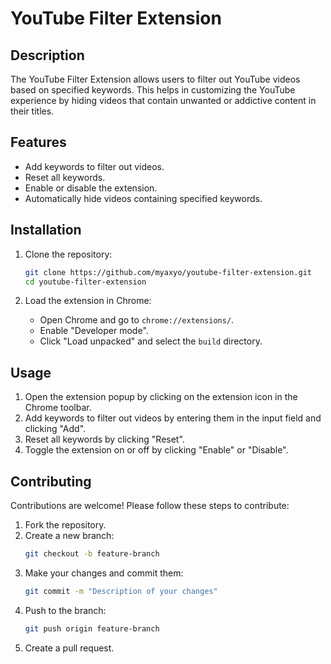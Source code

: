 # YouTube Filter Extension

## Description

The YouTube Filter Extension allows users to filter out YouTube videos based on specified keywords. This helps in customizing the YouTube experience by hiding videos that contain unwanted or addictive content in their titles.

## Features

-   Add keywords to filter out videos.
-   Reset all keywords.
-   Enable or disable the extension.
-   Automatically hide videos containing specified keywords.

## Installation

1. Clone the repository:

    ```bash
    git clone https://github.com/myaxyo/youtube-filter-extension.git
    cd youtube-filter-extension
    ```

2. Load the extension in Chrome:
    - Open Chrome and go to `chrome://extensions/`.
    - Enable "Developer mode".
    - Click "Load unpacked" and select the `build` directory.

## Usage

1. Open the extension popup by clicking on the extension icon in the Chrome toolbar.
2. Add keywords to filter out videos by entering them in the input field and clicking "Add".
3. Reset all keywords by clicking "Reset".
4. Toggle the extension on or off by clicking "Enable" or "Disable".

## Contributing

Contributions are welcome! Please follow these steps to contribute:

1. Fork the repository.
2. Create a new branch:
    ```bash
    git checkout -b feature-branch
    ```
3. Make your changes and commit them:
    ```bash
    git commit -m "Description of your changes"
    ```
4. Push to the branch:
    ```bash
    git push origin feature-branch
    ```
5. Create a pull request.
